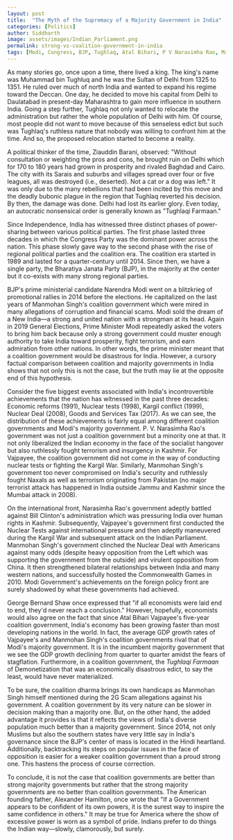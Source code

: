```yaml
---
layout: post
title:  "The Myth of the Supremacy of a Majority Government in India"
categories: [Politics]
author: Siddharth
image: assets/images/Indian_Parliament.png
permalink: strong-vs-coalition-government-in-india
tags: [Modi, Congress, BJP, Tughlaq, Atal Bihari, P V Narasimha Rao, Manmohan Singh]
---
```

As many stories go, once upon a time, there lived a king. The king's name was Muhammad bin Tughluq and he was the Sultan of Delhi from 1325 to 1351. He ruled over much of north India and wanted to expand his regime toward the Deccan. One day, he decided to move his capital from Delhi to Daulatabad in present-day Maharashtra to gain more influence in southern India. Going a step further, Tughlaq not only wanted to relocate the administration but rather the whole population of Delhi with him. Of course, most people did not want to move because of this senseless edict but such was Tughlaq's ruthless nature that nobody was willing to confront him at the time. And so, the proposed relocation started to become a reality.

A political thinker of the time, Ziauddin Barani, observed: "Without consultation or weighting the pros and cons, he brought ruin on Delhi which for 170 to 180 years had grown in prosperity and rivaled Baghdad and Cairo. The city with its Sarais and suburbs and villages spread over four or five leagues, all was destroyed (i.e., deserted). Not a cat or a dog was left." It was only due to the many rebellions that had been incited by this move and the deadly bubonic plague in the region that Tughlaq reverted his decision. By then, the damage was done. Delhi had lost its earlier glory. Even today, an autocratic nonsensical order is generally known as "Tughlaqi Farmaan."

Since Independence, India has witnessed three distinct phases of power-sharing between various political parties. The first phase lasted three decades in which the Congress Party was the dominant power across the nation. This phase slowly gave way to the second phase with the rise of regional political parties and the coalition era. The coalition era started in 1989 and lasted for a quarter-century until 2014. Since then, we have a single party, the Bharatiya Janata Party (BJP), in the majority at the center but it co-exists with many strong regional parties.

BJP's prime ministerial candidate Narendra Modi went on a blitzkrieg of promotional rallies in 2014 before the elections. He capitalized on the last years of Manmohan Singh's coalition government which were mired in many allegations of corruption and financial scams. Modi sold the dream of a New India—a strong and united nation with a strongman at its head. Again in 2019 General Elections, Prime Minister Modi repeatedly asked the voters to bring him back because only a strong government could muster enough authority to take India toward prosperity, fight terrorism, and earn admiration from other nations. In other words, the prime minister meant that a coalition government would be disastrous for India. However, a cursory factual comparison between coalition and majority governments in India shows that not only this is not the case, but the truth may lie at the opposite end of this hypothesis.

Consider the five biggest events associated with India's incontrovertible achievements that the nation has witnessed in the past three decades: Economic reforms (1991), Nuclear tests (1998), Kargil conflict (1999), Nuclear Deal (2008), Goods and Services Tax (2017). As we can see, the distribution of these achievements is fairly equal among different coalition governments and Modi's majority government. P. V. Narasimha Rao's government was not just a coalition government but a minority one at that. It not only liberalized the Indian economy in the face of the socialist hangover but also ruthlessly fought terrorism and insurgency in Kashmir. For Vajpayee, the coalition government did not come in the way of conducting nuclear tests or fighting the Kargil War. Similarly, Manmohan Singh's government too never compromised on India's security and ruthlessly fought Naxals as well as terrorism originating from Pakistan (no major terrorist attack has happened in India outside Jammu and Kashmir since the Mumbai attack in 2008). 

On the international front, Narasimha Rao's government adeptly battled against Bill Clinton's administration which was pressuring India over human rights in Kashmir. Subsequently, Vajpayee's government first conducted the Nuclear Tests against international pressure and then adeptly maneuvered during the Kargil War and subsequent attack on the Indian Parliament. Manmohan Singh's government clinched the Nuclear Deal with Americans against many odds (despite heavy opposition from the Left which was supporting the government from the outside) and virulent opposition from China. It then strengthened bilateral relationships between India and many western nations, and successfully hosted the Commonwealth Games in 2010. Modi Government's achievements on the foreign policy front are surely shadowed by what these governments had achieved.

George Bernard Shaw once expressed that "if all economists were laid end to end, they'd never reach a conclusion." However, hopefully, economists would also agree on the fact that since Atal Bihari Vajpayee's five-year coalition government, India's economy has been growing faster than most developing nations in the world. In fact, the average GDP growth rates of Vajpayee's and Manmohan Singh's coalition governments rival that of Modi's majority government. It is in the incumbent majority government that we see the GDP growth declining from quarter to quarter amidst the fears of stagflation. Furthermore, in a coalition government, the <i>Tughlaqi Farmaan</i> of Demonetization that was an economically disastrous edict, to say the least, would have never materialized.

To be sure, the coalition dharma brings its own handicaps as Manmohan Singh himself mentioned during the 2G Scam allegations against his government. A coalition government by its very nature can be slower in decision making than a majority one. But, on the other hand, the added advantage it provides is that it reflects the views of India's diverse population much better than a majority government. Since 2014, not only Muslims but also the southern states have very little say in India's governance since the BJP's center of mass is located in the Hindi heartland. Additionally, backtracking its steps on popular issues in the face of opposition is easier for a weaker coalition government than a proud strong one. This hastens the process of course correction.

To conclude, it is not the case that coalition governments are better than strong majority governments but rather that the strong majority governments are no better than coalition governments. The American founding father, Alexander Hamilton, once wrote that "If a Government appears to be confident of its own powers, it is the surest way to inspire the same confidence in others." It may be true for America where the show of excessive power is worn as a symbol of pride. Indians prefer to do things the Indian way—slowly, clamorously, but surely.